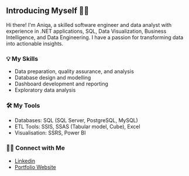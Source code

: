 ## Introducing Myself 🙋‍♀️

Hi there! I'm Aniqa, a skilled software engineer and data analyst with experience in .NET applications, SQL, Data Visualization, Business Intelligence, and Data Engineering. I have a passion for transforming data into actionable insights.

### 💡 My Skills
- Data preparation, quality assurance, and analysis
- Database design and modelling
- Dashboard development and reporting
- Exploratory data analysis

### 🛠️ My Tools
- Databases: SQL (SQL Server, PostgreSQL, MySQL)
- ETL Tools: SSIS, SSAS (Tabular model, Cube), Excel
- Visualisation: SSRS, Power BI

### 🙌🏻 Connect with Me
- [Linkedin](https://www.linkedin.com/in/aniqariasat/)
- [Portfolio Website](https://aniqa26.github.io/portfolio/)
